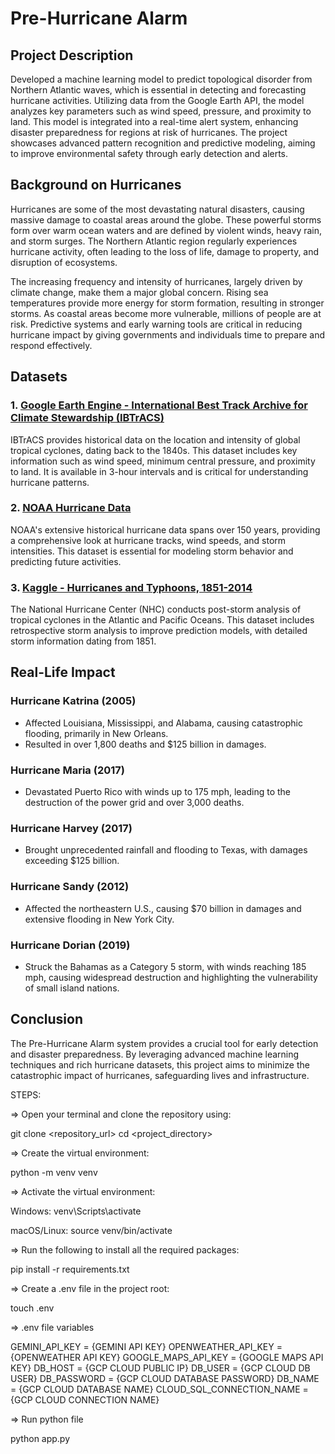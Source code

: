# Pre-Hurricane Alarm

## Project Description
Developed a machine learning model to predict topological disorder from Northern Atlantic waves, which is essential in detecting and forecasting hurricane activities. Utilizing data from the Google Earth API, the model analyzes key parameters such as wind speed, pressure, and proximity to land. This model is integrated into a real-time alert system, enhancing disaster preparedness for regions at risk of hurricanes. The project showcases advanced pattern recognition and predictive modeling, aiming to improve environmental safety through early detection and alerts.

## Background on Hurricanes
Hurricanes are some of the most devastating natural disasters, causing massive damage to coastal areas around the globe. These powerful storms form over warm ocean waters and are defined by violent winds, heavy rain, and storm surges. The Northern Atlantic region regularly experiences hurricane activity, often leading to the loss of life, damage to property, and disruption of ecosystems.

The increasing frequency and intensity of hurricanes, largely driven by climate change, make them a major global concern. Rising sea temperatures provide more energy for storm formation, resulting in stronger storms. As coastal areas become more vulnerable, millions of people are at risk. Predictive systems and early warning tools are critical in reducing hurricane impact by giving governments and individuals time to prepare and respond effectively.

## Datasets

### 1. [Google Earth Engine - International Best Track Archive for Climate Stewardship (IBTrACS)](https://www.ncei.noaa.gov/products/international-best-track-archive)
IBTrACS provides historical data on the location and intensity of global tropical cyclones, dating back to the 1840s. This dataset includes key information such as wind speed, minimum central pressure, and proximity to land. It is available in 3-hour intervals and is critical for understanding hurricane patterns.

### 2. [NOAA Hurricane Data](https://coast.noaa.gov/hurricanes/)
NOAA's extensive historical hurricane data spans over 150 years, providing a comprehensive look at hurricane tracks, wind speeds, and storm intensities. This dataset is essential for modeling storm behavior and predicting future activities.

### 3. [Kaggle - Hurricanes and Typhoons, 1851-2014](https://www.kaggle.com/datasets/noaa/hurricanes-and-typhoons)
The National Hurricane Center (NHC) conducts post-storm analysis of tropical cyclones in the Atlantic and Pacific Oceans. This dataset includes retrospective storm analysis to improve prediction models, with detailed storm information dating from 1851.

## Real-Life Impact

### Hurricane Katrina (2005)
- Affected Louisiana, Mississippi, and Alabama, causing catastrophic flooding, primarily in New Orleans.
- Resulted in over 1,800 deaths and $125 billion in damages.
  
### Hurricane Maria (2017)
- Devastated Puerto Rico with winds up to 175 mph, leading to the destruction of the power grid and over 3,000 deaths.
  
### Hurricane Harvey (2017)
- Brought unprecedented rainfall and flooding to Texas, with damages exceeding $125 billion.

### Hurricane Sandy (2012)
- Affected the northeastern U.S., causing $70 billion in damages and extensive flooding in New York City.

### Hurricane Dorian (2019)
- Struck the Bahamas as a Category 5 storm, with winds reaching 185 mph, causing widespread destruction and highlighting the vulnerability of small island nations.

## Conclusion
The Pre-Hurricane Alarm system provides a crucial tool for early detection and disaster preparedness. By leveraging advanced machine learning techniques and rich hurricane datasets, this project aims to minimize the catastrophic impact of hurricanes, safeguarding lives and infrastructure.


STEPS: 

=> Open your terminal and clone the repository using:

git clone <repository_url>
cd <project_directory>

=> Create the virtual environment:

python -m venv venv

=> Activate the virtual environment:

Windows:
venv\Scripts\activate

macOS/Linux:
source venv/bin/activate

=> Run the following to install all the required packages:

pip install -r requirements.txt

=> Create a .env file in the project root:

touch .env

=> .env file variables

GEMINI_API_KEY = {GEMINI API KEY}
OPENWEATHER_API_KEY = {OPENWEATHER API KEY}
GOOGLE_MAPS_API_KEY = {GOOGLE MAPS API KEY}
DB_HOST = {GCP CLOUD PUBLIC IP}
DB_USER = {GCP CLOUD DB USER}
DB_PASSWORD = {GCP CLOUD DATABASE PASSWORD}
DB_NAME = {GCP CLOUD DATABASE NAME}
CLOUD_SQL_CONNECTION_NAME = {GCP CLOUD CONNECTION NAME}


=> Run python file

python app.py


